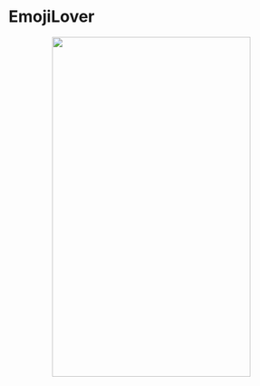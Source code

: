 # EmojiLover
 
<p align="center">
  <img src="https://github.com/MichaelZakaria/EmojiLover/assets/65913937/0a070398-709c-4a87-bfd7-ebc1937a21cb" width="350" height="600"/>
</p>
